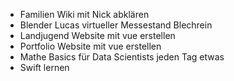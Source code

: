 - Familien Wiki mit Nick abklären
- Blender Lucas virtueller Messestand Blechrein
- Landjugend Website mit vue erstellen 
- Portfolio Website mit vue erstellen
- Mathe Basics für Data Scientists jeden Tag etwas
- Swift lernen